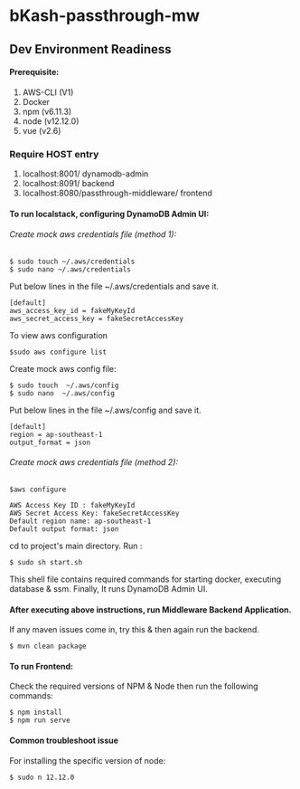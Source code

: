 # bKash-passthrough-mw


## Dev Environment Readiness

#### Prerequisite:

1. AWS-CLI (V1)
2. Docker
3. npm (v6.11.3)
4. node (v12.12.0)
5. vue (v2.6)

### Require HOST entry  

1. localhost:8001/                            dynamodb-admin 
2. localhost:8091/                            backend
3. localhost:8080/passthrough-middleware/     frontend

#### To run localstack, configuring DynamoDB Admin UI:


###### Create mock aws credentials file (method 1):

```
$ sudo touch ~/.aws/credentials
$ sudo nano ~/.aws/credentials
```

Put below lines in the file ~/.aws/credentials and save it.
```
[default]
aws_access_key_id = fakeMyKeyId
aws_secret_access_key = fakeSecretAccessKey
```
To view aws configuration
```
$sudo aws configure list
```
Create mock aws config file:
```
$ sudo touch  ~/.aws/config
$ sudo nano  ~/.aws/config
```

Put below lines in the file ~/.aws/config and save it.

```
[default]
region = ap-southeast-1
output_format = json
```

###### Create mock aws credentials file (method 2):
```
$aws configure

AWS Access Key ID : fakeMyKeyId
AWS Secret Access Key: fakeSecretAccessKey
Default region name: ap-southeast-1
Default output format: json
```

cd to project's main directory. Run :

```
$ sudo sh start.sh
```

This shell file contains required commands for starting docker, executing database & ssm. 
Finally, It runs DynamoDB Admin UI.


#### After executing above instructions, run Middleware Backend Application.

If any maven issues come in, try this & then again run the backend.

```
$ mvn clean package
```

#### To run Frontend:

Check the required versions of NPM & Node then run the following commands:

```
$ npm install
$ npm run serve
```

#### Common troubleshoot issue

For installing the specific version of node:

```
$ sudo n 12.12.0
```

